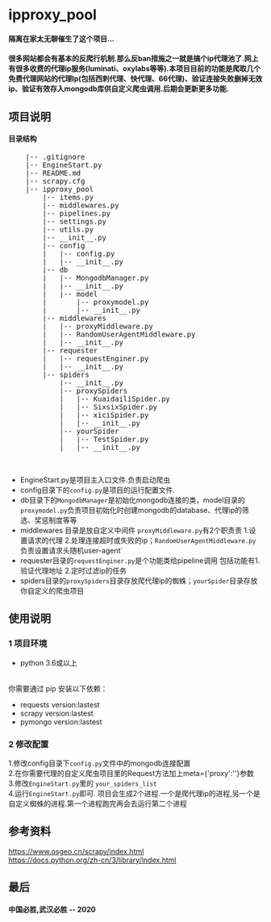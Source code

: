 # ipproxy_pool
#### 隔离在家太无聊催生了这个项目...
#### 很多网站都会有基本的反爬行机制.那么反ban措施之一就是搞个ip代理池了.网上有很多收费的代理ip服务(luminati、oxylabs等等).本项目目前的功能是爬取几个免费代理网站的代理Ip(包括西刺代理、快代理、66代理)、验证连接失败删掉无效ip、验证有效存入mongodb库供自定义爬虫调用.后期会更新更多功能.



## 项目说明
#### 目录结构
<pre>
    |-- .gitignore
    |-- EngineStart.py
    |-- README.md
    |-- scrapy.cfg
    |-- ipproxy_pool
        |-- items.py
        |-- middlewares.py
        |-- pipelines.py
        |-- settings.py
        |-- utils.py
        |-- __init__.py
        |-- config
        |   |-- config.py
        |   |-- __init__.py
        |-- db
        |   |-- MongodbManager.py
        |   |-- __init__.py
        |   |-- model
        |       |-- proxymodel.py
        |       |-- __init__.py
        |-- middlewares
        |   |-- proxyMiddleware.py
        |   |-- RandomUserAgentMiddleware.py
        |   |-- __init__.py
        |-- requester
        |   |-- requestEnginer.py
        |   |-- __init__.py
        |-- spiders
            |-- __init__.py
            |-- proxySpiders
            |   |-- KuaidailiSpider.py
            |   |-- SixsixSpider.py
            |   |-- xiciSpider.py
            |   |-- __init__.py
            |-- yourSpider
            |   |-- TestSpider.py
            |   |-- __init__.py
            

</pre>
* EngineStart.py是项目主入口文件.负责启动爬虫
* config目录下的`config.py`是项目的运行配置文件.
* db目录下的`MongodbManager`是初始化mongodb连接的类，model目录的`proxymodel.py`负责项目初始化时创建mongodb的database、代理ip的筛选、奖惩制度等等
* middlewares 目录是放自定义中间件 `proxyMiddleware.py`有2个职责责 1.设置请求的代理 2.处理连接超时或失败的ip；`RandomUserAgentMiddleware.py`负责设置请求头随机user-agent`
* requester目录的`requestEnginer.py`是个功能类给pipeline调用 包括功能有1.验证代理地址 2.定时过滤ip的任务
* spiders目录的`proxySpiders`目录存放爬代理ip的蜘蛛；`yourSpider`目录存放你自定义的爬虫项目


## 使用说明

### 1 项目环境
* python 3.6或以上
<br/>
你需要通过 pip 安装以下依赖：

* requests version:lastest
* scrapy version:lastest
* pymongo version:lastest

### 2 修改配置
1.修改config目录下`config.py`文件中的mongodb连接配置 <br/>
2.在你需要代理的自定义爬虫项目里的Request方法加上meta={'proxy':''}参数<br/>
3.修改`EngineStart.py`里的 `your_spiders_list`<br/>
4.运行`EngineStart.py`即可. 项目会生成2个进程.一个是爬代理ip的进程,另一个是自定义蜘蛛的进程.第一个进程跑完再会去运行第二个进程<br/>

## 参考资料
https://www.osgeo.cn/scrapy/index.html<br/>
https://docs.python.org/zh-cn/3/library/index.html


## 最后

#### 中国必胜,武汉必胜 -- 2020
